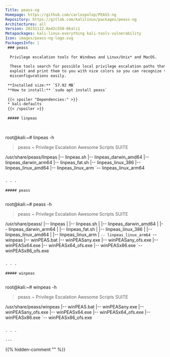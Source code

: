 ```yaml
---
Title: peass-ng
Homepage: https://github.com/carlospolop/PEASS-ng
Repository: https://gitlab.com/kalilinux/packages/peass-ng
Architectures: all
Version: 20231112.0a42c550-0kali1
Metapackages: kali-linux-everything kali-tools-vulnerability 
Icon: images/peass-ng-logo.svg
PackagesInfo: |
 ### peass
 
  Privilege escalation tools for Windows and Linux/Unix* and MacOS.
   
  These tools search for possible local privilege escalation paths that you could
  exploit and print them to you with nice colors so you can recognize the
  misconfigurations easily.
 
 **Installed size:** `57.92 MB`  
 **How to install:** `sudo apt install peass`  
 
 {{< spoiler "Dependencies:" >}}
 * kali-defaults
 {{< /spoiler >}}
 
 ##### linpeas
 
 
 ```
 root@kali:~# linpeas -h
 
 > peass ~ Privilege Escalation Awesome Scripts SUITE
 
 /usr/share/peass/linpeas
 |-- linpeas.sh
 |-- linpeas_darwin_amd64
 |-- linpeas_darwin_arm64
 |-- linpeas_fat.sh
 |-- linpeas_linux_386
 |-- linpeas_linux_amd64
 |-- linpeas_linux_arm
 `-- linpeas_linux_arm64
 ```
 
 - - -
 
 ##### peass
 
 
 ```
 root@kali:~# peass -h
 
 > peass ~ Privilege Escalation Awesome Scripts SUITE
 
 /usr/share/peass/
 |-- linpeas
 |   |-- linpeas.sh
 |   |-- linpeas_darwin_amd64
 |   |-- linpeas_darwin_arm64
 |   |-- linpeas_fat.sh
 |   |-- linpeas_linux_386
 |   |-- linpeas_linux_amd64
 |   |-- linpeas_linux_arm
 |   `-- linpeas_linux_arm64
 `-- winpeas
     |-- winPEAS.bat
     |-- winPEASany.exe
     |-- winPEASany_ofs.exe
     |-- winPEASx64.exe
     |-- winPEASx64_ofs.exe
     |-- winPEASx86.exe
     `-- winPEASx86_ofs.exe
 ```
 
 - - -
 
 ##### winpeas
 
 
 ```
 root@kali:~# winpeas -h
 
 > peass ~ Privilege Escalation Awesome Scripts SUITE
 
 /usr/share/peass/winpeas
 |-- winPEAS.bat
 |-- winPEASany.exe
 |-- winPEASany_ofs.exe
 |-- winPEASx64.exe
 |-- winPEASx64_ofs.exe
 |-- winPEASx86.exe
 `-- winPEASx86_ofs.exe
 ```
 
 - - -
 
---
```

{{% hidden-comment "<!--Do not edit anything above this line-->" %}}
